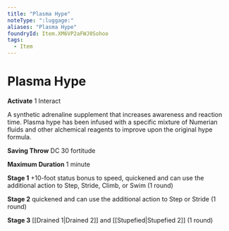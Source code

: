 ```yaml
---
title: "Plasma Hype"
noteType: ":luggage:"
aliases: "Plasma Hype"
foundryId: Item.XM6VP2aFWJ0Sohoo
tags:
  - Item
---
```


# Plasma Hype

**Activate** 1 Interact

A synthetic adrenaline supplement that increases awareness and reaction time. Plasma hype has been infused with a specific mixture of Numerian fluids and other alchemical reagents to improve upon the original hype formula.

**Saving Throw** DC 30 fortitude

**Maximum Duration** 1 minute

**Stage 1** +10-foot status bonus to speed, quickened and can use the additional action to Step, Stride, Climb, or Swim (1 round)

**Stage 2** quickened and can use the additional action to Step or Stride (1 round)

**Stage 3** [[Drained 1|Drained 2]] and [[Stupefied|Stupefied 2]] (1 round)
